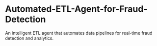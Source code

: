 # Automated-ETL-Agent-for-Fraud-Detection
An intelligent ETL agent that automates data pipelines for real-time fraud detection and analytics.

